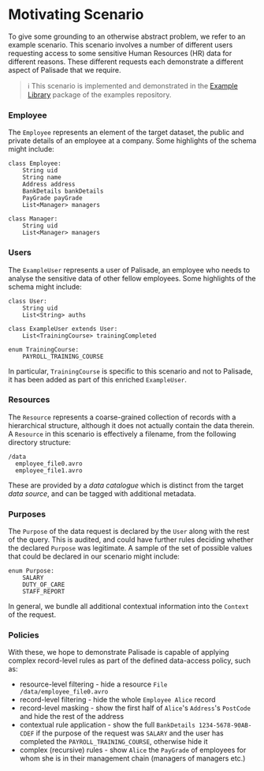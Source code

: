 <!---
Copyright 2018-2021 Crown Copyright

Licensed under the Apache License, Version 2.0 (the "License");
you may not use this file except in compliance with the License.
You may obtain a copy of the License at

  http://www.apache.org/licenses/LICENSE-2.0

Unless required by applicable law or agreed to in writing, software
distributed under the License is distributed on an "AS IS" BASIS,
WITHOUT WARRANTIES OR CONDITIONS OF ANY KIND, either express or implied.
See the License for the specific language governing permissions and
limitations under the License.
--->

# Motivating Scenario

To give some grounding to an otherwise abstract problem, we refer to an example scenario.
This scenario involves a number of different users requesting access to some sensitive Human Resources (HR) data for different reasons.
These different requests each demonstrate a different aspect of Palisade that we require.

> :information_source:
This scenario is implemented and demonstrated in the [Example Library](https://github.com/gchq/Palisade-examples/tree/develop/example-library) package of the examples repository.


### Employee

The `Employee` represents an element of the target dataset, the public and private details of an employee at a company.
Some highlights of the schema might include:
```
class Employee:
    String uid
    String name
    Address address
    BankDetails bankDetails
    PayGrade payGrade
    List<Manager> managers

class Manager:
    String uid
    List<Manager> managers
```


### Users

The `ExampleUser` represents a user of Palisade, an employee who needs to analyse the sensitive data of other fellow employees.
Some highlights of the schema might include:
```
class User:
    String uid
    List<String> auths

class ExampleUser extends User:
    List<TrainingCourse> trainingCompleted

enum TrainingCourse:
    PAYROLL_TRAINING_COURSE
```
In particular, `TrainingCourse` is specific to this scenario and not to Palisade, it has been added as part of this enriched `ExampleUser`.


### Resources

The `Resource` represents a coarse-grained collection of records with a hierarchical structure, although it does not actually contain the data therein.
A `Resource` in this scenario is effectively a filename, from the following directory structure:
```
/data
  employee_file0.avro
  employee_file1.avro
```
These are provided by a _data catalogue_ which is distinct from the target _data source_, and can be tagged with additional metadata.


### Purposes

The `Purpose` of the data request is declared by the `User` along with the rest of the query.
This is audited, and could have further rules deciding whether the declared `Purpose` was legitimate.
A sample of the set of possible values that could be declared in our scenario might include:
```
enum Purpose:
    SALARY
    DUTY_OF_CARE
    STAFF_REPORT
```
In general, we bundle all additional contextual information into the `Context` of the request.


### Policies

With these, we hope to demonstrate Palisade is capable of applying complex record-level rules as part of the defined data-access policy, such as:
* resource-level filtering - hide a resource `File /data/employee_file0.avro`
* record-level filtering - hide the whole `Employee Alice` record
* record-level masking - show the first half of `Alice`'s `Address`'s `PostCode` and hide the rest of the address
* contextual rule application - show the full `BankDetails 1234-5678-90AB-CDEF` if the purpose of the request was `SALARY` and the user has completed the `PAYROLL_TRAINING_COURSE`, otherwise hide it
* complex (recursive) rules - show `Alice` the `PayGrade` of employees for whom she is in their management chain (managers of managers etc.)
